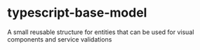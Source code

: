# typescript-base-model
A small reusable structure for entities that can be used for visual components and service validations
